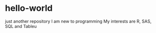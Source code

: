 # hello-world
just another repository
I am new to programming 
My interests are R, SAS, SQL and Tableu
